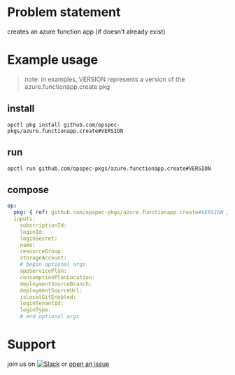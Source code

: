 # Problem statement
creates an azure function app (if doesn't already exist)

# Example usage

> note: in examples, VERSION represents a version of the azure.functionapp.create pkg

## install

```shell
opctl pkg install github.com/opspec-pkgs/azure.functionapp.create#VERSION
```

## run

```
opctl run github.com/opspec-pkgs/azure.functionapp.create#VERSION
```

## compose

```yaml
op:
  pkg: { ref: github.com/opspec-pkgs/azure.functionapp.create#VERSION }
  inputs: 
    subscriptionId:
    loginId:
    loginSecret:
    name:
    resourceGroup:
    storageAccount:
    # begin optional args
    appServicePlan:
    consumptionPlanLocation:
    deploymentSourceBranch:
    deploymentSourceUrl:
    isLocalGitEnabled:
    loginTenantId:
    loginType:
    # end optional args
```

# Support

join us on [![Slack](https://opspec-slackin.herokuapp.com/badge.svg)](https://opspec-slackin.herokuapp.com/)
or [open an issue](https://github.com/opspec-pkgs/azure.functionapp.create/issues)
